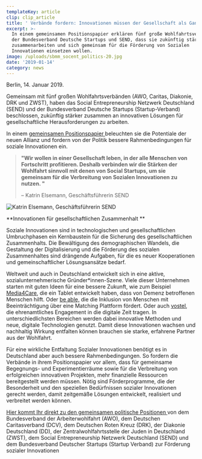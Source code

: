 ```yaml
---
templateKey: article
clip: clip_article
title: ' Verbände fordern: Innovationen müssen der Gesellschaft als Ganzes zu Gute kommen.'
excerpt: >-
  In einem gemeinsamen Positionspapier erklären fünf große Wohlfahrtsverbände,
  der Bundesverband Deutsche Startups und SEND, dass sie zukünftig stärker
  zusammenarbeiten und sich gemeinsam für die Förderung von Sozialen
  Innovationen einsetzen wollen.
image: /uploads/sbmm_socent_politics-20.jpg
date: '2019-01-14'
category: news
---
```

Berlin, 14. Januar 2019. 

Gemeinsam mit fünf großen Wohlfahrtsverbänden (AWO, Caritas, Diakonie, DRK und ZWST), haben das Social Entrepreneurship Netzwerk Deutschland (SEND) und der Bundesverband Deutsche Startups (Startup-Verband) beschlossen, zukünftig stärker zusammen an innovativen Lösungen für gesellschaftliche Herausforderungen zu arbeiten.

In einem [gemeinsamen Positionspapier ](https://www.diakonie.de/fileadmin/user_upload/Diakonie/PDFs/Stellungnahmen_PDF/2019-01-07_finaler_Stand_Positionspapier_Wohlfahrt_Startup_korrigiert7.pdf)beleuchten sie die Potentiale der neuen Allianz und fordern von der Politik bessere Rahmenbedingungen für soziale Innovationen ein. 

> **"Wir wollen in einer Gesellschaft leben, in der alle Menschen von Fortschritt profitieren. Deshalb verbinden wir die Stärken der Wohlfahrt sinnvoll mit denen von Social Startups, um sie gemeinsam für die Verbreitung von Sozialen Innovationen zu nutzen. "**
>
>  – Katrin Elsemann, Geschäftsführerin SEND

![Katrin Elsemann, Geschäftsführerin SEND](/uploads/katrin_elsemann.jpg)

**Innovationen für gesellschaftlichen Zusammenhalt 
**

Soziale Innovationen sind in technologischen und gesellschaftlichen Umbruchphasen ein Kernbaustein für die Sicherung des gesellschaftlichen Zusammenhalts. Die Bewältigung des demographischen Wandels, die Gestaltung der Digitalisierung und die Förderung des sozialen Zusammenhaltes sind drängende Aufgaben, für die es neuer Kooperationen und gemeinschaftlicher Lösungsansätze bedarf.

Weltweit und auch in Deutschland entwickelt sich in eine aktive, sozialunternehmerische Gründer*innen-Szene. Viele dieser Unternehmen starten mit guten Ideen für eine bessere Zukunft, wie zum Beispiel [Media4Care](https://www.media4care.de/), die ein Tablet entwickelt haben, dass von Demenz betroffenen Menschen hilft. Oder [be able,](http://matchmymaker.de/) die die Inklusion von Menschen mit Beeinträchtigung über eine Matching Plattform fördert.  Oder auch [vostel](https://vostel.de/de), die ehrenamtliches Engagement in die digitale Zeit tragen. In unterschiedlichsten Bereichen werden dabei innovative Methoden und neue, digitale Technologien genutzt.  Damit diese Innovationen wachsen und nachhaltig Wirkung entfalten können brauchen sie starke, erfahrene Partner aus der Wohlfahrt.

Für eine wirkliche Entfaltung Sozialer Innovationen benötigt es in Deutschland aber auch bessere Rahmenbedingungen. So fordern die Verbände in ihrem Positionspapier vor allem, dass für gemeinsame Begegnungs- und Experimentierräume sowie für die Verbreitung von erfolgreichen innovativen Projekten, mehr finanzielle Ressourcen bereitgestellt werden müssen. Nötig sind Förderprogramme, die der Besonderheit und den speziellen Bedürfnissen sozialer Innovationen gerecht werden, damit zeitgemäße Lösungen entwickelt, realisiert und verbreitet werden können.

[Hier kommt Ihr direkt zu den gemeinsamen politische Positionen ](https://www.diakonie.de/fileadmin/user_upload/Diakonie/PDFs/Stellungnahmen_PDF/2019-01-07_finaler_Stand_Positionspapier_Wohlfahrt_Startup_korrigiert7.pdf)von dem Bundesverband der Arbeiterwohlfahrt (AWO), dem Deutschen Caritasverband (DCV), dem Deutschen Roten Kreuz (DRK), der Diakonie Deutschland (DD), der Zentralwohlfahrtsstelle der Juden in Deutschland (ZWST), dem Social Entrepreneurship Netzwerk Deutschland (SEND) und dem Bundesverband Deutscher Startups (Startup Verband) zur Förderung sozialer Innovationen
